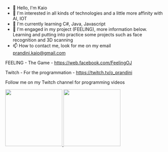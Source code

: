 - 👋 Hello, I'm Kaio
- 👀 I'm interested in all kinds of technologies and a little more affinity with AI, IOT
- 🌱 I'm currently learning C#, Java, Javascript
- 💞️ I'm engaged in my project (FEELING), more information below. Learning and putting into practice some projects such as face recognition and 3D scanning
- 📫 How to contact me, look for me on my email prandini.kaio@gmail.com

FEELING - The Game - https://web.facebook.com/FeelingOJ

Twitch - For the programmation - https://twitch.tv/o_prandini

Follow me on my Twitch channel for programming videos

<div>
  <a href="https://github.com.br/prandini-kaio">
    <img height="180cm" src="https://github-readme-stats.vercel.app/api?username=prandini-kaio&show_icons=true&theme=dracula&include_all_commits=true&count_private=true"/>
    <img height="180cm" src="https://github-readme-stats.vercel.app/api/top-langs/?username=prandini-kaio&layout=compact&langs_count=16&theme=dracula"/>
</div>
